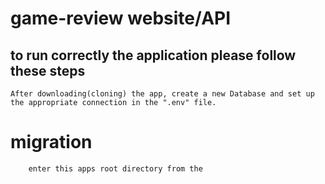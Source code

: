 # game-review website/API

## to run correctly the application please follow these steps 
	After downloading(cloning) the app, create a new Database and set up 
	the appropriate connection in the ".env" file.
# migration
		enter this apps root directory from the 


 
